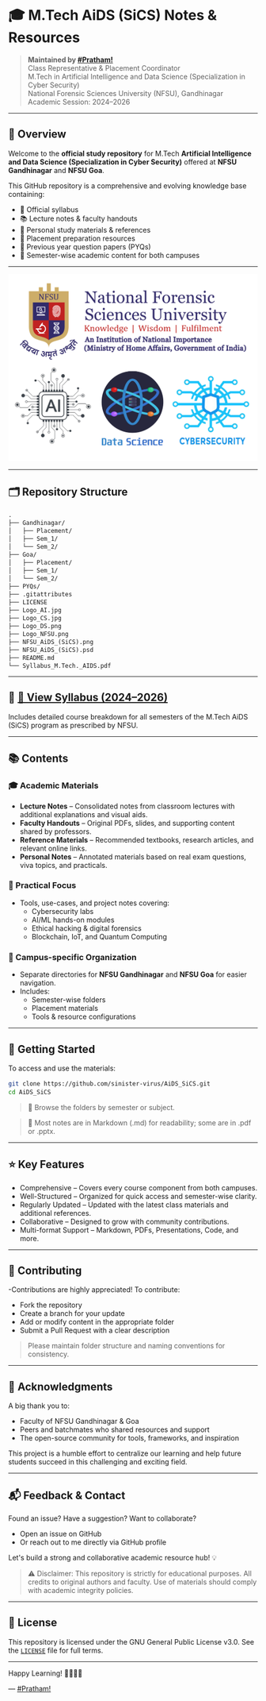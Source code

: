 # 🎓 M.Tech AiDS (SiCS) Notes & Resources

> **Maintained by [#Pratham!](https://github.com/sinister-virus)**  
> Class Representative & Placement Coordinator  
> M.Tech in Artificial Intelligence and Data Science (Specialization in Cyber Security)  
> National Forensic Sciences University (NFSU), Gandhinagar  
> Academic Session: 2024–2026

---

## 📌 Overview

Welcome to the **official study repository** for M.Tech **Artificial Intelligence and Data Science (Specialization in Cyber Security)** offered at **NFSU Gandhinagar** and **NFSU Goa**.

This GitHub repository is a comprehensive and evolving knowledge base containing:

- 📄 Official syllabus  
- 📚 Lecture notes & faculty handouts  
- 🧠 Personal study materials & references  
- 💼 Placement preparation resources  
- 📑 Previous year question papers (PYQs)  
- 📁 Semester-wise academic content for both campuses

---

![NFSU AiDS SiCS](NFSU_AiDS_(SiCS).png "NFSU AiDS (SiCS)")

---

## 🗂️ Repository Structure


```
.
├── Gandhinagar/
│   ├── Placement/
│   ├── Sem_1/
│   └── Sem_2/
├── Goa/
│   ├── Placement/
│   ├── Sem_1/
│   └── Sem_2/
├── PYQs/
├── .gitattributes
├── LICENSE
├── Logo_AI.jpg
├── Logo_CS.jpg
├── Logo_DS.png
├── Logo_NFSU.png
├── NFSU_AiDS_(SiCS).png
├── NFSU_AiDS_(SiCS).psd
├── README.md
└── Syllabus_M.Tech._AIDS.pdf
```


---

## 🧾 [📄 View Syllabus (2024–2026)](Syllabus_M.Tech._AIDS.pdf)

Includes detailed course breakdown for all semesters of the M.Tech AiDS (SiCS) program as prescribed by NFSU.

---

## 📚 Contents

### 🎓 Academic Materials

- **Lecture Notes** – Consolidated notes from classroom lectures with additional explanations and visual aids.
- **Faculty Handouts** – Original PDFs, slides, and supporting content shared by professors.
- **Reference Materials** – Recommended textbooks, research articles, and relevant online links.
- **Personal Notes** – Annotated materials based on real exam questions, viva topics, and practicals.

### 🧪 Practical Focus

- Tools, use-cases, and project notes covering:
  - Cybersecurity labs
  - AI/ML hands-on modules
  - Ethical hacking & digital forensics
  - Blockchain, IoT, and Quantum Computing

### 📁 Campus-specific Organization

- Separate directories for **NFSU Gandhinagar** and **NFSU Goa** for easier navigation.
- Includes:
  - Semester-wise folders
  - Placement materials
  - Tools & resource configurations

---

## 🚀 Getting Started

To access and use the materials:

```bash
git clone https://github.com/sinister-virus/AiDS_SiCS.git
cd AiDS_SiCS
```

> 📖 Browse the folders by semester or subject.

> 📝 Most notes are in Markdown (.md) for readability; some are in .pdf or .pptx.

---

## ⭐ Key Features

- Comprehensive – Covers every course component from both campuses.
- Well-Structured – Organized for quick access and semester-wise clarity.
- Regularly Updated – Updated with the latest class materials and additional references.
- Collaborative – Designed to grow with community contributions.
- Multi-format Support – Markdown, PDFs, Presentations, Code, and more.

---

## 🤝 Contributing

-Contributions are highly appreciated! To contribute:
- Fork the repository
- Create a branch for your update
- Add or modify content in the appropriate folder
- Submit a Pull Request with a clear description

> Please maintain folder structure and naming conventions for consistency.

---

## 🙌 Acknowledgments

A big thank you to:
- Faculty of NFSU Gandhinagar & Goa
- Peers and batchmates who shared resources and support
- The open-source community for tools, frameworks, and inspiration

This project is a humble effort to centralize our learning and help future students succeed in this challenging and exciting field.

---

## 📬 Feedback & Contact

Found an issue? Have a suggestion? Want to collaborate?
- Open an issue on GitHub
- Or reach out to me directly via GitHub profile

Let's build a strong and collaborative academic resource hub! 💡

> ⚠️ Disclaimer:
> This repository is strictly for educational purposes. All credits to original authors and faculty. Use of materials should comply with academic integrity policies.

---

## 📜 License
This repository is licensed under the GNU General Public License v3.0.
See the [`LICENSE`](LICENSE) file for full terms.

---

Happy Learning! 👨‍💻👩‍💻

— [#Pratham!](https://github.com/sinister-virus)
